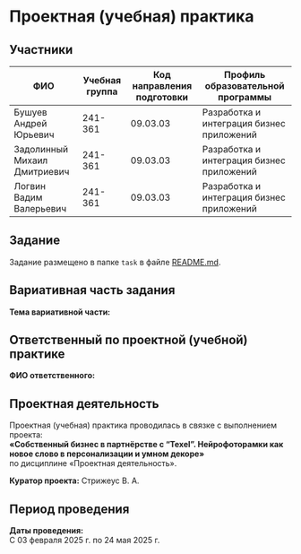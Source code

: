 # Проектная (учебная) практика

## Участники

| ФИО                          | Учебная группа | Код направления подготовки | Профиль образовательной программы                          |
|------------------------------|----------------|----------------------------|------------------------------------------------------------|
| Бушуев Андрей Юрьевич        | 241-361        | 09.03.03                   | Разработка и интеграция бизнес приложений |
| Задолинный Михаил Дмитриевич    | 241-361        | 09.03.03                   | Разработка и интеграция бизнес приложений |
| Логвин Вадим Валерьевич | 241-361        | 09.03.03                   | Разработка и интеграция бизнес приложений |

## Задание

Задание размещено в папке `task` в файле [README.md](task/README.md).

## Вариативная часть задания

**Тема вариативной части:**  


## Ответственный по проектной (учебной) практике

**ФИО ответственного:**  


## Проектная деятельность

Проектная (учебная) практика проводилась в связке с выполнением проекта:  
**«Собственный бизнес в партнёрстве с “Texel”. Нейрофоторамки как новое слово в персонализации и умном декоре»**  
по дисциплине «Проектная деятельность».

**Куратор проекта:** Стрижеус В. А.

## Период проведения

**Даты проведения:**  
С 03 февраля 2025 г. по 24 мая 2025 г.
